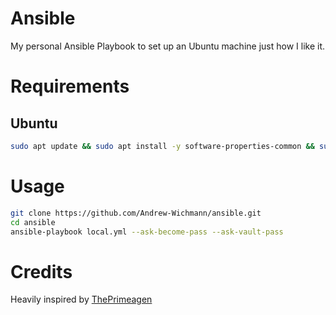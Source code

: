 # Ansible

My personal Ansible Playbook to set up an Ubuntu machine just how I like it.

# Requirements

## Ubuntu

```bash
sudo apt update && sudo apt install -y software-properties-common && sudo apt-add-repository -y ppa:ansible/ansible && sudo apt-add-repository -y ppa:neovim-ppa/unstable && sudo apt update && sudo apt install -y curl git ansible build-essential
```

# Usage

```bash
git clone https://github.com/Andrew-Wichmann/ansible.git
cd ansible
ansible-playbook local.yml --ask-become-pass --ask-vault-pass
```

# Credits

Heavily inspired by [ThePrimeagen](https://github.com/ThePrimeagen/ansible/)
